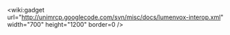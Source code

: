 &lt;wiki:gadget url="http://unimrcp.googlecode.com/svn/misc/docs/lumenvox-interop.xml" width="700" height="1200" border=0 /&gt;